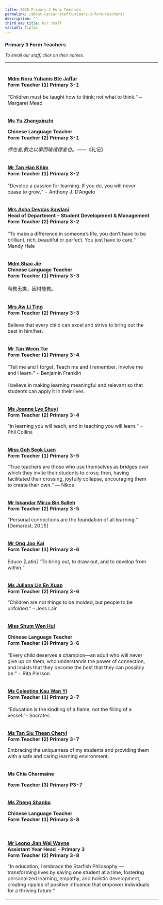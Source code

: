 ```yaml
---
title: 2025 Primary 3 Form Teachers
permalink: /about-us/our-staff/primary-3-form-teachers/
description: ""
third_nav_title: Our Staff
variant: tiptap
---
```

<h3>Primary 3 Form Teachers</h3>
<p><em>To email our staff, click on their names.</em>
</p>
<table style="minWidth: 50px">
<colgroup>
<col>
<col>
</colgroup>
<tbody>
<tr>
<th rowspan="1" colspan="1">
<p></p>
</th>
<th rowspan="1" colspan="1">
<p></p>
</th>
</tr>
<tr>
<td rowspan="1" colspan="1">
<p><strong><a href="mailto:NORA_YUHANIS_JAFFAR@SCHOOLS.GOV.SG" rel="noopener noreferrer nofollow" target="_blank">Mdm Nora Yuhanis Bte Jaffar</a></strong> 
<br><strong>Form Teacher (1) Primary 3-1</strong> 
<br>
<br>“Children must be taught how to think; not what to think.” ~ Margaret
Mead</p>
</td>
<td rowspan="1" colspan="1">
<p></p>
</td>
</tr>
<tr>
<td rowspan="1" colspan="1">
<p><strong><a href="mailto:YU_ZHANGXINZHI@SCHOOLS.GOV.SG" rel="noopener noreferrer nofollow" target="_blank">Ms Yu Zhangxinzhi</a></strong>
</p>
<p><strong>Chinese Language Teacher</strong>
<br><strong>Form Teacher (2) Primary 3-1</strong>
</p>
<p><em>师也者</em>,<em>教之以事而喻诸德者也</em>。——《礼记》</p>
</td>
<td rowspan="1" colspan="1">
<p></p>
</td>
</tr>
<tr>
<td rowspan="1" colspan="1">
<p><strong><a href="mailto:TAN_HAN_KHIM@SCHOOLS.GOV.SG" rel="noopener noreferrer nofollow" target="_blank">Mr Tan Han Khim</a></strong> 
<br><strong>Form Teacher (1) Primary 3-2</strong> 
<br>
<br>“Develop a passion for learning. If you do, you will never cease to grow.”
- Anthony J. D’Angelo</p>
</td>
<td rowspan="1" colspan="1">
<p></p>
</td>
</tr>
<tr>
<td rowspan="1" colspan="1">
<p><strong><a href="mailto:ASHA_DEVDAS_SAWLANI@SCHOOLS.GOV.SG" rel="noopener noreferrer nofollow" target="_blank">Mrs Asha Devdas Sawlani</a></strong> 
<br><strong>Head of Department – Student Development &amp; Management</strong>
<br><strong>Form Teacher (2) Primary 3-2</strong> 
<br>
<br>“To make a difference in someone’s life, you don’t have to be brilliant,
rich, beautiful or perfect. You just have to care.” Mandy Hale</p>
</td>
<td rowspan="1" colspan="1">
<p></p>
</td>
</tr>
<tr>
<td rowspan="1" colspan="1">
<p><strong><a href="mailto:SHAO_JIE@SCHOOLS.GOV.SG" rel="noopener noreferrer nofollow" target="_blank">Mdm Shao Jie</a></strong> 
<br><strong>Chinese Language Teacher</strong> 
<br><strong>Form Teacher (1) Primary 3-3</strong> 
<br>
<br>有教无类，因材施教。</p>
</td>
<td rowspan="1" colspan="1">
<p></p>
</td>
</tr>
<tr>
<td rowspan="1" colspan="1">
<p><strong><a href="mailto: HENG_LI_TING@SCHOOLS.GOV.SG" rel="noopener noreferrer nofollow" target="_blank">Mrs Aw Li Ting</a></strong> 
<br><strong>Form Teacher (2) Primary 3-3</strong> 
<br>
<br>Believe that every child can excel and strive to bring out the best in
him/her.</p>
</td>
<td rowspan="1" colspan="1">
<p></p>
</td>
</tr>
<tr>
<td rowspan="1" colspan="1">
<p><strong><a href="mailto:TAN_WEON_TOR@SCHOOLS.GOV.SG" rel="noopener noreferrer nofollow" target="_blank">Mr Tan Weon Tor</a></strong> 
<br><strong>Form Teacher (1) Primary 3-4</strong> 
<br>
<br>“Tell me and I forget. Teach me and I remember. Involve me and I learn.”
- Benjamin Franklin
<br>
<br>I believe in making learning meaningful and relevant so that students
can apply it in their lives.</p>
</td>
<td rowspan="1" colspan="1">
<p></p>
</td>
</tr>
<tr>
<td rowspan="1" colspan="1">
<p><strong><a href="mailto:JOANNE_LYE_SHUYI@SCHOOLS.GOV.SG" rel="noopener noreferrer nofollow" target="_blank">Ms Joanne Lye Shuyi</a></strong> 
<br><strong>Form Teacher (2) Primary 3-4</strong>
</p>
<p></p>
<p>"in learning you will teach, and in teaching you will learn." - Phil Collins</p>
</td>
<td rowspan="1" colspan="1">
<p></p>
</td>
</tr>
<tr>
<td rowspan="1" colspan="1">
<p><strong><a href="mailto:GOH_SEOK_LUAN@SCHOOLS.GOV.SG" rel="noopener nofollow" target="_blank">Miss Goh Seok Luan</a></strong> 
<br><strong>Form Teacher (1) Primary 3-5</strong>
</p>
<p></p>
<p>“True teachers are those who use themselves as bridges over which they
invite their students to cross; then, having facilitated their crossing,
joyfully collapse, encouraging them to create their own.” — Nikos</p>
</td>
<td rowspan="1" colspan="1">
<p></p>
</td>
</tr>
<tr>
<td rowspan="1" colspan="1">
<p><strong><a href="mailto:ISKANDAR_MIRZA_SALLEH@SCHOOLS.GOV.SG" rel="noopener noreferrer nofollow" target="_blank">Mr Iskandar Mirza Bin Salleh</a></strong> 
<br><strong>Form Teacher (2) Primary 3-5</strong>
</p>
<p></p>
<p>"Personal connections are the foundation of all learning." (Demarest,
2015)</p>
</td>
<td rowspan="1" colspan="1">
<p></p>
</td>
</tr>
<tr>
<td rowspan="1" colspan="1">
<p><strong><a href="mailto:ONG_JOO_KAI@SCHOOLS.GOV.SG" rel="noopener noreferrer nofollow" target="_blank">Mr Ong Joo Kai</a></strong> 
<br><strong>Form Teacher (1) Primary 3-6</strong> 
<br>
<br>Educo [Latin] “To bring out, to draw out, and to develop from within.”</p>
</td>
<td rowspan="1" colspan="1">
<p></p>
</td>
</tr>
<tr>
<td rowspan="1" colspan="1">
<p><strong><a href="mailto:JULIANA_LIN_EN_XUAN@SCHOOLS.GOV.SG" rel="noopener nofollow" target="_blank">Ms Juliana Lin En Xuan</a></strong>
<br><strong>Form Teacher (2) Primary 3-6</strong>
</p>
<p>“Children are not things to be molded, but people to be unfolded.” – Jess
Lair</p>
</td>
<td rowspan="1" colspan="1">
<p></p>
</td>
</tr>
<tr>
<td rowspan="1" colspan="1">
<p><strong><a href="mailto:SHUM_WEN_HUI@SCHOOLS.GOV.SG" rel="noopener noreferrer nofollow" target="_blank">Miss Shum Wen Hui</a></strong>
</p>
<p><strong>Chinese Language Teacher</strong>
<br><strong>Form Teacher (3) Primary 3-6</strong> 
<br>
<br>“Every child deserves a champion—an adult who will never give up on them,
who understands the power of connection, and insists that they become the
best that they can possibly be.” - Rita Pierson</p>
</td>
<td rowspan="1" colspan="1">
<p></p>
</td>
</tr>
<tr>
<td rowspan="1" colspan="1">
<p><strong><a href="mailto:CELESTINE_KAU_WAN_YI@SCHOOLS.GOV.SG" rel="noopener noreferrer nofollow" target="_blank">Ms Celestine Kau Wan Yi</a></strong> 
<br><strong>Form Teacher (1) Primary 3-7</strong> 
<br>
<br>“Education is the kindling of a flame, not the filling of a vessel.”–
Socrates</p>
</td>
<td rowspan="1" colspan="1">
<p></p>
</td>
</tr>
<tr>
<td rowspan="1" colspan="1">
<p><strong><a href="mailto:TAN_SIU_THEAN_CHERYL@SCHOOLS.GOV.SG" rel="noopener nofollow" target="_blank">Ms Tan Siu Thean Cheryl</a></strong>
<br><strong>Form Teacher (2) Primary 3-7</strong>
</p>
<p></p>
<p>Embracing the uniqueness of my students and providing them with a safe
and caring learning environment.</p>
</td>
<td rowspan="1" colspan="1">
<p></p>
</td>
</tr>
<tr>
<td rowspan="1" colspan="1">
<p><strong>Ms Chia Chermaine </strong>
</p>
<p><strong>Form Teacher (3) Primary P3-7</strong>
</p>
</td>
<td rowspan="1" colspan="1">
<p></p>
</td>
</tr>
<tr>
<td rowspan="1" colspan="1">
<p><strong><a href="mailto:zheng_shanbo@schools.gov.sg" rel="noopener noreferrer nofollow" target="_blank">Ms Zheng Shanbo</a></strong>
</p>
<p><strong>Chinese Language Teacher</strong>
<br><strong>Form Teacher (1) Primary 3-8</strong> 
<br>
<br>
</p>
</td>
<td rowspan="1" colspan="1">
<p></p>
</td>
</tr>
<tr>
<td rowspan="1" colspan="1">
<p><strong><a href="mailto:LEONG_JIAN_WEI@SCHOOLS.GOV.SG" rel="noopener noreferrer nofollow" target="_blank">Mr Leong Jian Wei Wayne</a></strong> 
<br><strong>Assistant Year Head - Primary 3</strong> 
<br><strong>Form Teacher (2) Primary 3-8</strong>
</p>
<p>"In education, I embrace the Starfish Philosophy — transforming lives
by saving one student at a time, fostering personalized learning, empathy,
and holistic development, creating ripples of positive influence that empower
individuals for a thriving future."</p>
</td>
<td rowspan="1" colspan="1">
<p></p>
</td>
</tr>
</tbody>
</table>
<p></p>